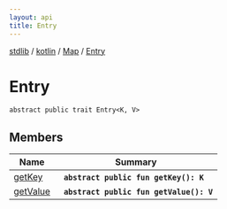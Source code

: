 ```yaml
---
layout: api
title: Entry
---
```

[stdlib](../../../index.md) / [kotlin](../../index.md) / [Map](../index.md) / [Entry](index.md)

# Entry

```
abstract public trait Entry<K, V> 
```

## Members

| Name | Summary |
|------|---------|
|[getKey](getKey.md)|&nbsp;&nbsp;**`abstract public fun getKey(): K`**<br>|
|[getValue](getValue.md)|&nbsp;&nbsp;**`abstract public fun getValue(): V`**<br>|
